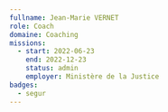 ```yaml
---
fullname: Jean-Marie VERNET
role: Coach
domaine: Coaching
missions:
  - start: 2022-06-23
    end: 2022-12-23
    status: admin
    employer: Ministère de la Justice
badges:
  - segur
---
```


